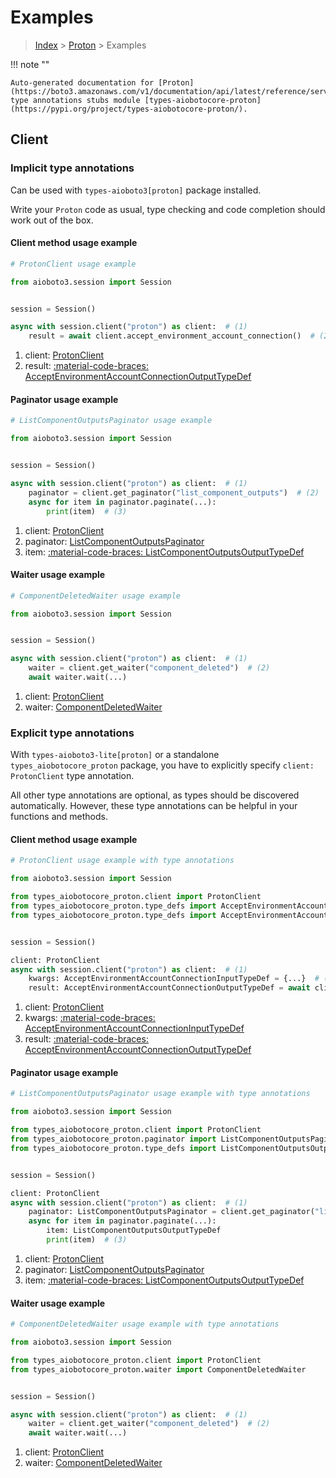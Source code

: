 # Examples

> [Index](../README.md) > [Proton](./README.md) > Examples

!!! note ""

    Auto-generated documentation for [Proton](https://boto3.amazonaws.com/v1/documentation/api/latest/reference/services/proton.html#proton)
    type annotations stubs module [types-aiobotocore-proton](https://pypi.org/project/types-aiobotocore-proton/).

## Client

### Implicit type annotations

Can be used with `types-aioboto3[proton]` package installed.

Write your `Proton` code as usual,
type checking and code completion should work out of the box.



#### Client method usage example

```python
# ProtonClient usage example

from aioboto3.session import Session


session = Session()

async with session.client("proton") as client:  # (1)
    result = await client.accept_environment_account_connection()  # (2)
```

1. client: [ProtonClient](./client.md)
2. result: [:material-code-braces: AcceptEnvironmentAccountConnectionOutputTypeDef](./type_defs.md#acceptenvironmentaccountconnectionoutputtypedef)



#### Paginator usage example

```python
# ListComponentOutputsPaginator usage example

from aioboto3.session import Session


session = Session()

async with session.client("proton") as client:  # (1)
    paginator = client.get_paginator("list_component_outputs")  # (2)
    async for item in paginator.paginate(...):
        print(item)  # (3)
```

1. client: [ProtonClient](./client.md)
2. paginator: [ListComponentOutputsPaginator](./paginators.md#listcomponentoutputspaginator)
3. item: [:material-code-braces: ListComponentOutputsOutputTypeDef](./type_defs.md#listcomponentoutputsoutputtypedef)



#### Waiter usage example

```python
# ComponentDeletedWaiter usage example

from aioboto3.session import Session


session = Session()

async with session.client("proton") as client:  # (1)
    waiter = client.get_waiter("component_deleted")  # (2)
    await waiter.wait(...)
```

1. client: [ProtonClient](./client.md)
2. waiter: [ComponentDeletedWaiter](./waiters.md#componentdeletedwaiter)


### Explicit type annotations

With `types-aioboto3-lite[proton]`
or a standalone `types_aiobotocore_proton` package, you have to explicitly specify
`client: ProtonClient` type annotation.

All other type annotations are optional, as types should be discovered automatically.
However, these type annotations can be helpful in your functions and methods.


#### Client method usage example

```python
# ProtonClient usage example with type annotations

from aioboto3.session import Session

from types_aiobotocore_proton.client import ProtonClient
from types_aiobotocore_proton.type_defs import AcceptEnvironmentAccountConnectionOutputTypeDef
from types_aiobotocore_proton.type_defs import AcceptEnvironmentAccountConnectionInputTypeDef


session = Session()

client: ProtonClient
async with session.client("proton") as client:  # (1)
    kwargs: AcceptEnvironmentAccountConnectionInputTypeDef = {...}  # (2)
    result: AcceptEnvironmentAccountConnectionOutputTypeDef = await client.accept_environment_account_connection(**kwargs)  # (3)
```

1. client: [ProtonClient](./client.md)
2. kwargs: [:material-code-braces: AcceptEnvironmentAccountConnectionInputTypeDef](./type_defs.md#acceptenvironmentaccountconnectioninputtypedef)
3. result: [:material-code-braces: AcceptEnvironmentAccountConnectionOutputTypeDef](./type_defs.md#acceptenvironmentaccountconnectionoutputtypedef)



#### Paginator usage example

```python
# ListComponentOutputsPaginator usage example with type annotations

from aioboto3.session import Session

from types_aiobotocore_proton.client import ProtonClient
from types_aiobotocore_proton.paginator import ListComponentOutputsPaginator
from types_aiobotocore_proton.type_defs import ListComponentOutputsOutputTypeDef


session = Session()

client: ProtonClient
async with session.client("proton") as client:  # (1)
    paginator: ListComponentOutputsPaginator = client.get_paginator("list_component_outputs")  # (2)
    async for item in paginator.paginate(...):
        item: ListComponentOutputsOutputTypeDef
        print(item)  # (3)
```

1. client: [ProtonClient](./client.md)
2. paginator: [ListComponentOutputsPaginator](./paginators.md#listcomponentoutputspaginator)
3. item: [:material-code-braces: ListComponentOutputsOutputTypeDef](./type_defs.md#listcomponentoutputsoutputtypedef)



#### Waiter usage example

```python
# ComponentDeletedWaiter usage example with type annotations

from aioboto3.session import Session

from types_aiobotocore_proton.client import ProtonClient
from types_aiobotocore_proton.waiter import ComponentDeletedWaiter


session = Session()

async with session.client("proton") as client:  # (1)
    waiter = client.get_waiter("component_deleted")  # (2)
    await waiter.wait(...)
```

1. client: [ProtonClient](./client.md)
2. waiter: [ComponentDeletedWaiter](./waiters.md#componentdeletedwaiter)


